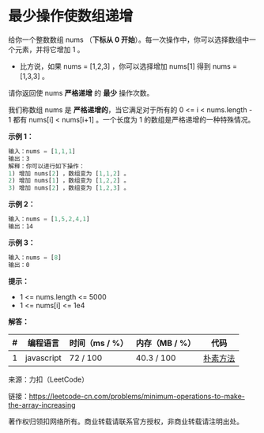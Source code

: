 # 最少操作使数组递增

给你一个整数数组 nums （**下标从 0 开始**）。每一次操作中，你可以选择数组中一个元素，并将它增加 1 。

- 比方说，如果 nums = [1,2,3] ，你可以选择增加 nums[1] 得到 nums = [1,3,3] 。

请你返回使 nums **严格递增** 的 **最少** 操作次数。

我们称数组 nums 是 **严格递增的**，当它满足对于所有的 0 <= i < nums.length - 1 都有 nums[i] < nums[i+1] 。一个长度为 1 的数组是严格递增的一种特殊情况。

**示例 1：**

``` javascript
输入：nums = [1,1,1]
输出：3
解释：你可以进行如下操作：
1) 增加 nums[2] ，数组变为 [1,1,2] 。
2) 增加 nums[1] ，数组变为 [1,2,2] 。
3) 增加 nums[2] ，数组变为 [1,2,3] 。
```

**示例 2：**

``` javascript
输入：nums = [1,5,2,4,1]
输出：14
```

**示例 3：**

``` javascript
输入：nums = [8]
输出：0
```

**提示：**

- 1 <= nums.length <= 5000
- 1 <= nums[i] <= 1e4

**解答：**

**#**|**编程语言**|**时间（ms / %）**|**内存（MB / %）**|**代码**
--|--|--|--|--
1|javascript|72 / 100|40.3 / 100|[朴素方法](./javascript/ac_v1.js)

来源：力扣（LeetCode）

链接：https://leetcode-cn.com/problems/minimum-operations-to-make-the-array-increasing

著作权归领扣网络所有。商业转载请联系官方授权，非商业转载请注明出处。
